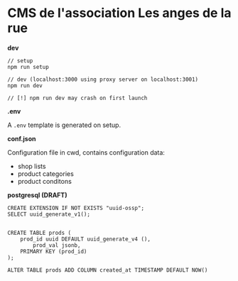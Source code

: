 # CMS de l'association Les anges de la rue

**dev**

```
// setup
npm run setup

// dev (localhost:3000 using proxy server on localhost:3001)
npm run dev

// [!] npm run dev may crash on first launch
```

**.env**

A `.env` template is generated on setup.

**conf.json**

Configuration file in cwd, contains configuration data:

- shop lists
- product categories
- product conditons

**postgresql (DRAFT)**

```
CREATE EXTENSION IF NOT EXISTS "uuid-ossp";
SELECT uuid_generate_v1();


CREATE TABLE prods (
    prod_id uuid DEFAULT uuid_generate_v4 (),
		prod_val jsonb,
    PRIMARY KEY (prod_id)
);

ALTER TABLE prods ADD COLUMN created_at TIMESTAMP DEFAULT NOW()
```
